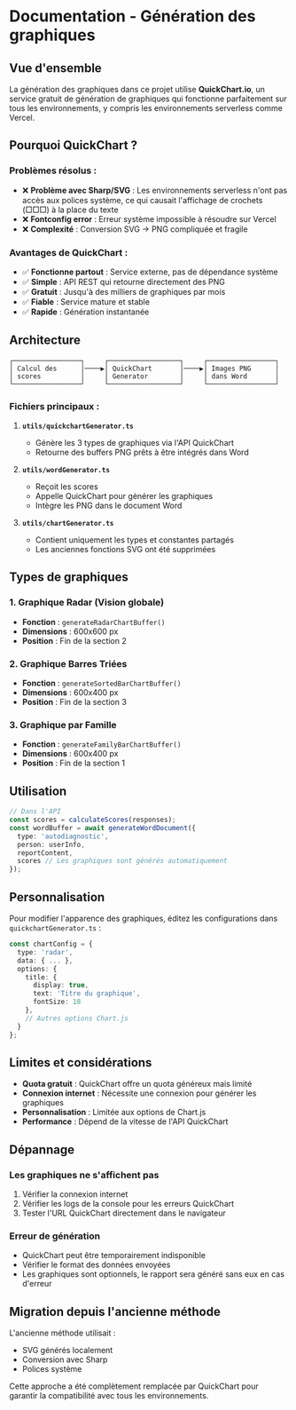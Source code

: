# Documentation - Génération des graphiques

## Vue d'ensemble

La génération des graphiques dans ce projet utilise **QuickChart.io**, un service gratuit de génération de graphiques qui fonctionne parfaitement sur tous les environnements, y compris les environnements serverless comme Vercel.

## Pourquoi QuickChart ?

### Problèmes résolus :
- ❌ **Problème avec Sharp/SVG** : Les environnements serverless n'ont pas accès aux polices système, ce qui causait l'affichage de crochets (□□□) à la place du texte
- ❌ **Fontconfig error** : Erreur système impossible à résoudre sur Vercel
- ❌ **Complexité** : Conversion SVG → PNG compliquée et fragile

### Avantages de QuickChart :
- ✅ **Fonctionne partout** : Service externe, pas de dépendance système
- ✅ **Simple** : API REST qui retourne directement des PNG
- ✅ **Gratuit** : Jusqu'à des milliers de graphiques par mois
- ✅ **Fiable** : Service mature et stable
- ✅ **Rapide** : Génération instantanée

## Architecture

```
┌─────────────────┐     ┌──────────────────┐     ┌─────────────────┐
│ Calcul des      │────▶│ QuickChart       │────▶│ Images PNG      │
│ scores          │     │ Generator        │     │ dans Word       │
└─────────────────┘     └──────────────────┘     └─────────────────┘
```

### Fichiers principaux :

1. **`utils/quickchartGenerator.ts`**
   - Génère les 3 types de graphiques via l'API QuickChart
   - Retourne des buffers PNG prêts à être intégrés dans Word

2. **`utils/wordGenerator.ts`**
   - Reçoit les scores
   - Appelle QuickChart pour générer les graphiques
   - Intègre les PNG dans le document Word

3. **`utils/chartGenerator.ts`**
   - Contient uniquement les types et constantes partagés
   - Les anciennes fonctions SVG ont été supprimées

## Types de graphiques

### 1. Graphique Radar (Vision globale)
- **Fonction** : `generateRadarChartBuffer()`
- **Dimensions** : 600x600 px
- **Position** : Fin de la section 2

### 2. Graphique Barres Triées
- **Fonction** : `generateSortedBarChartBuffer()`
- **Dimensions** : 600x400 px
- **Position** : Fin de la section 3

### 3. Graphique par Famille
- **Fonction** : `generateFamilyBarChartBuffer()`
- **Dimensions** : 600x400 px
- **Position** : Fin de la section 1

## Utilisation

```typescript
// Dans l'API
const scores = calculateScores(responses);
const wordBuffer = await generateWordDocument({
  type: 'autodiagnostic',
  person: userInfo,
  reportContent,
  scores // Les graphiques sont générés automatiquement
});
```

## Personnalisation

Pour modifier l'apparence des graphiques, éditez les configurations dans `quickchartGenerator.ts` :

```typescript
const chartConfig = {
  type: 'radar',
  data: { ... },
  options: {
    title: {
      display: true,
      text: 'Titre du graphique',
      fontSize: 18
    },
    // Autres options Chart.js
  }
};
```

## Limites et considérations

- **Quota gratuit** : QuickChart offre un quota généreux mais limité
- **Connexion internet** : Nécessite une connexion pour générer les graphiques
- **Personnalisation** : Limitée aux options de Chart.js
- **Performance** : Dépend de la vitesse de l'API QuickChart

## Dépannage

### Les graphiques ne s'affichent pas
1. Vérifier la connexion internet
2. Vérifier les logs de la console pour les erreurs QuickChart
3. Tester l'URL QuickChart directement dans le navigateur

### Erreur de génération
- QuickChart peut être temporairement indisponible
- Vérifier le format des données envoyées
- Les graphiques sont optionnels, le rapport sera généré sans eux en cas d'erreur

## Migration depuis l'ancienne méthode

L'ancienne méthode utilisait :
- SVG générés localement
- Conversion avec Sharp
- Polices système

Cette approche a été complètement remplacée par QuickChart pour garantir la compatibilité avec tous les environnements. 